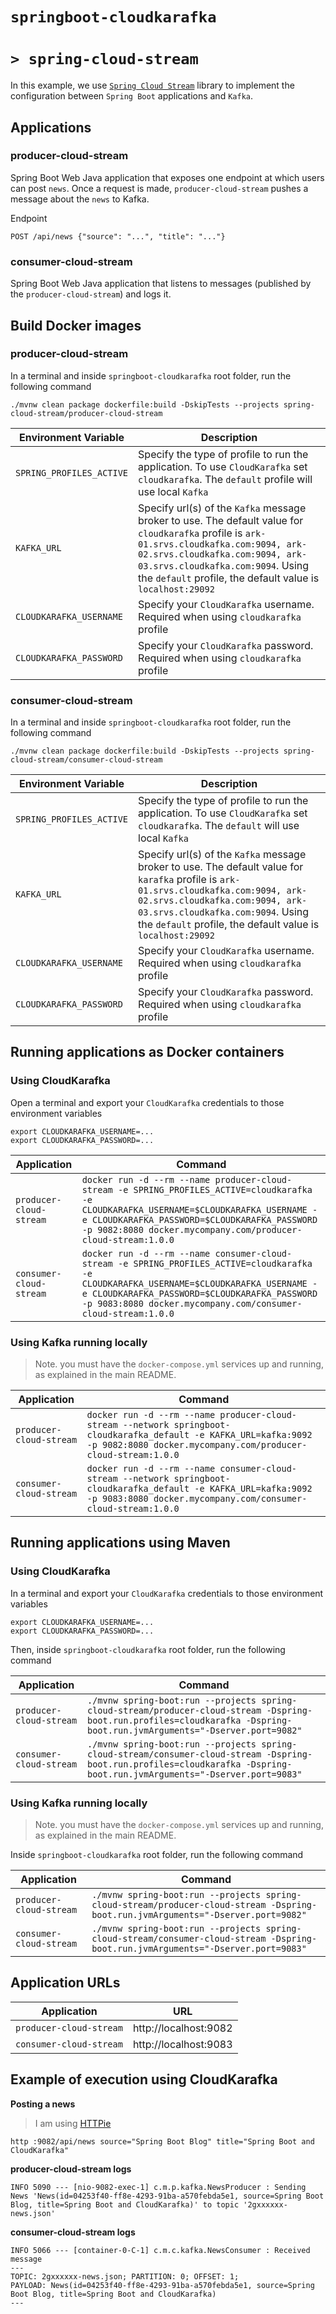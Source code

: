 # `springboot-cloudkarafka`
# `> spring-cloud-stream`

In this example, we use [`Spring Cloud Stream`](https://docs.spring.io/spring-cloud-stream/docs/current/reference/htmlsingle/)
library to implement the configuration between `Spring Boot` applications and `Kafka`.

## Applications

### producer-cloud-stream

Spring Boot Web Java application that exposes one endpoint at which users can post `news`. Once a request is made, 
`producer-cloud-stream` pushes a message about the `news` to Kafka.

Endpoint
```
POST /api/news {"source": "...", "title": "..."}
```

### consumer-cloud-stream

Spring Boot Web Java application that listens to messages (published by the `producer-cloud-stream`) and logs it.

## Build Docker images

### producer-cloud-stream

In a terminal and inside `springboot-cloudkarafka` root folder, run the following command
```
./mvnw clean package dockerfile:build -DskipTests --projects spring-cloud-stream/producer-cloud-stream
```

| Environment Variable     | Description |
| -----------------------  | ----------- |
| `SPRING_PROFILES_ACTIVE` | Specify the type of profile to run the application. To use `CloudKarafka` set `cloudkarafka`. The `default` profile will use local `Kafka` |
| `KAFKA_URL`              | Specify url(s) of the `Kafka` message broker to use. The default value for `cloudkarafka` profile is `ark-01.srvs.cloudkafka.com:9094, ark-02.srvs.cloudkafka.com:9094, ark-03.srvs.cloudkafka.com:9094`. Using the `default` profile, the default value is `localhost:29092` |
| `CLOUDKARAFKA_USERNAME`  | Specify your `CloudKarafka` username. Required when using `cloudkarafka` profile |
| `CLOUDKARAFKA_PASSWORD`  | Specify your `CloudKarafka` password. Required when using `cloudkarafka` profile |

### consumer-cloud-stream

In a terminal and inside `springboot-cloudkarafka` root folder, run the following command
```
./mvnw clean package dockerfile:build -DskipTests --projects spring-cloud-stream/consumer-cloud-stream
```

| Environment Variable     | Description |
| ------------------------ | ----------- |
| `SPRING_PROFILES_ACTIVE` | Specify the type of profile to run the application. To use `CloudKarafka` set `cloudkarafka`. The `default` will use local `Kafka` |
| `KAFKA_URL`              | Specify url(s) of the `Kafka` message broker to use. The default value for `karafka` profile is `ark-01.srvs.cloudkafka.com:9094, ark-02.srvs.cloudkafka.com:9094, ark-03.srvs.cloudkafka.com:9094`. Using the `default` profile, the default value is `localhost:29092` |
| `CLOUDKARAFKA_USERNAME`  | Specify your `CloudKarafka` username. Required when using `cloudkarafka` profile |
| `CLOUDKARAFKA_PASSWORD`  | Specify your `CloudKarafka` password. Required when using `cloudkarafka` profile |

## Running applications as Docker containers

### Using CloudKarafka

Open a terminal and export your `CloudKarafka` credentials to those environment variables
```
export CLOUDKARAFKA_USERNAME=...
export CLOUDKARAFKA_PASSWORD=...
```

| Application             | Command |
| ----------------------- | ------- |
| `producer-cloud-stream` | `docker run -d --rm --name producer-cloud-stream -e SPRING_PROFILES_ACTIVE=cloudkarafka -e CLOUDKARAFKA_USERNAME=$CLOUDKARAFKA_USERNAME -e CLOUDKARAFKA_PASSWORD=$CLOUDKARAFKA_PASSWORD -p 9082:8080 docker.mycompany.com/producer-cloud-stream:1.0.0` |
| `consumer-cloud-stream` | `docker run -d --rm --name consumer-cloud-stream -e SPRING_PROFILES_ACTIVE=cloudkarafka -e CLOUDKARAFKA_USERNAME=$CLOUDKARAFKA_USERNAME -e CLOUDKARAFKA_PASSWORD=$CLOUDKARAFKA_PASSWORD -p 9083:8080 docker.mycompany.com/consumer-cloud-stream:1.0.0` |

### Using Kafka running locally

> Note. you must have the `docker-compose.yml` services up and running, as explained in the main README.

| Application             | Command |
| ----------------------- | ------- |
| `producer-cloud-stream` | `docker run -d --rm --name producer-cloud-stream --network springboot-cloudkarafka_default -e KAFKA_URL=kafka:9092 -p 9082:8080 docker.mycompany.com/producer-cloud-stream:1.0.0` |
| `consumer-cloud-stream` | `docker run -d --rm --name consumer-cloud-stream --network springboot-cloudkarafka_default -e KAFKA_URL=kafka:9092 -p 9083:8080 docker.mycompany.com/consumer-cloud-stream:1.0.0` |

## Running applications using Maven

### Using CloudKarafka

In a terminal and export your `CloudKarafka` credentials to those environment variables
```
export CLOUDKARAFKA_USERNAME=...
export CLOUDKARAFKA_PASSWORD=...
```

Then, inside `springboot-cloudkarafka` root folder, run the following command

| Application             | Command |
| ----------------------- | ------- |
| `producer-cloud-stream` | `./mvnw spring-boot:run --projects spring-cloud-stream/producer-cloud-stream -Dspring-boot.run.profiles=cloudkarafka -Dspring-boot.run.jvmArguments="-Dserver.port=9082"` |
| `consumer-cloud-stream` | `./mvnw spring-boot:run --projects spring-cloud-stream/consumer-cloud-stream -Dspring-boot.run.profiles=cloudkarafka -Dspring-boot.run.jvmArguments="-Dserver.port=9083"` |

### Using Kafka running locally

> Note. you must have the `docker-compose.yml` services up and running, as explained in the main README.  

Inside `springboot-cloudkarafka` root folder, run the following command

| Application             | Command |
| ----------------------- | ------- |
| `producer-cloud-stream` | `./mvnw spring-boot:run --projects spring-cloud-stream/producer-cloud-stream -Dspring-boot.run.jvmArguments="-Dserver.port=9082"` |
| `consumer-cloud-stream` | `./mvnw spring-boot:run --projects spring-cloud-stream/consumer-cloud-stream -Dspring-boot.run.jvmArguments="-Dserver.port=9083"` |

## Application URLs

| Application             | URL                   |
| ----------------------- | --------------------- |
| `producer-cloud-stream` | http://localhost:9082 |
| `consumer-cloud-stream` | http://localhost:9083 |

## Example of execution using CloudKarafka

**Posting a news**
> I am using [HTTPie](https://httpie.org/) 
```
http :9082/api/news source="Spring Boot Blog" title="Spring Boot and CloudKarafka"
```

**producer-cloud-stream logs**
```
INFO 5090 --- [nio-9082-exec-1] c.m.p.kafka.NewsProducer : Sending News 'News(id=04253f40-ff8e-4293-91ba-a570febda5e1, source=Spring Boot Blog, title=Spring Boot and CloudKarafka)' to topic '2gxxxxxx-news.json'
```

**consumer-cloud-stream logs**
```
INFO 5066 --- [container-0-C-1] c.m.c.kafka.NewsConsumer : Received message
---
TOPIC: 2gxxxxxx-news.json; PARTITION: 0; OFFSET: 1;
PAYLOAD: News(id=04253f40-ff8e-4293-91ba-a570febda5e1, source=Spring Boot Blog, title=Spring Boot and CloudKarafka)
---
```